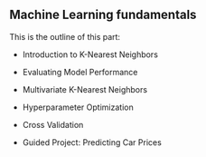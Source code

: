 ## Machine Learning fundamentals

This is the outline of this part: 

- Introduction to K-Nearest Neighbors

- Evaluating Model Performance

- Multivariate K-Nearest Neighbors

- Hyperparameter Optimization

- Cross Validation

- Guided Project: Predicting Car Prices
